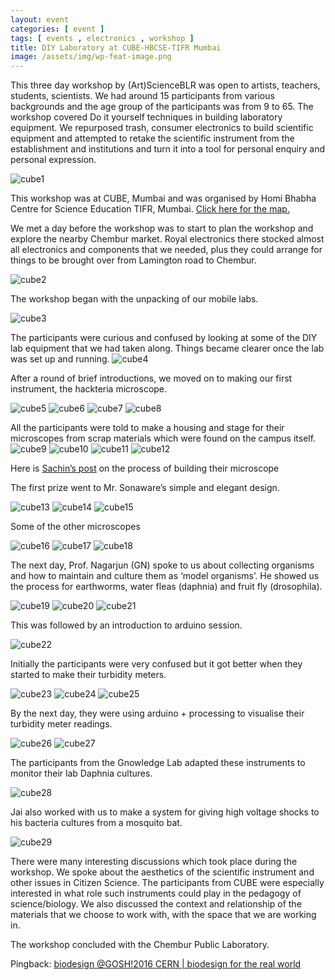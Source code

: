 ```yaml
---
layout: event
categories: [ event ]
tags: [ events , electronics , workshop ]
title: DIY Laboratory at CUBE-HBCSE-TIFR Mumbai
image: /assets/img/wp-feat-image.png
---
```

This three day workshop by (Art)ScienceBLR was open to artists, teachers, students, scientists. We had around 15 participants from various backgrounds and the age group of the participants was from 9 to 65.  The workshop covered Do it yourself techniques in building laboratory equipment. We repurposed trash, consumer electronics to build scientific equipment and attempted to retake the scientific instrument from the establishment and institutions and turn it into a tool for personal enquiry and personal expression.
<!--more-->
![cube1]({{site.baseurl}}/assets/img/mumbai-web-banner-1024x256.png)

This workshop was at CUBE, Mumbai and was organised by Homi Bhabha Centre for Science Education TIFR, Mumbai. [Click here for the map.](https://www.google.co.in/maps/place/Homi+Bhabha+Centre+For+Science+Education/@19.0425917,72.9270368,15z/data=!4m2!3m1!1s0x0:0xd3c01f01c89c48c8%7C)

We met a day before the workshop was to start to plan the workshop and explore the nearby Chembur market. Royal electronics there stocked almost all electronics and components that we needed, plus they could arrange for things to be brought over from Lamington road to Chembur.

![cube2]({{site.baseurl}}/assets/img/IMG_20160217_175753.jpg)

The workshop began with the unpacking of our mobile labs.

![cube3]({{site.baseurl}}/assets/img/DSC_0383.jpg)

The participants were curious and confused by looking at some of the DIY lab equipment that we had taken along. Things became clearer once the lab was set up and running.
![cube4]({{site.baseurl}}/assets/img/IMG_20160218_104730.jpg)

After a round of brief introductions, we moved on to making our first instrument, the hackteria microscope.

![cube5]({{site.baseurl}}/assets/img/DSC_0399.jpg)
![cube6]({{site.baseurl}}/assets/img/DSC_0406.jpg)
![cube7]({{site.baseurl}}/assets/img/DSC_0431.jpg)
![cube8]({{site.baseurl}}/assets/img/DSC_0451.jpg)

All the participants were told to make a housing and stage for their microscopes from scrap materials which were found on the campus itself.
![cube9]({{site.baseurl}}/assets/img/DSC_0471.jpg)
![cube10]({{site.baseurl}}/assets/img/DSC_0477.jpg)
![cube11]({{site.baseurl}}/assets/img/DSC_0481.jpg)
![cube12]({{site.baseurl}}/assets/img/DSC_0541.jpg)

Here is [Sachin’s post](https://wiki.artscienceblr.org/wiki/index.php/Sachin_Datt) on the process of building their microscope

The first prize went to Mr. Sonaware’s simple and elegant design.

![cube13]({{site.baseurl}}/assets/img/DSC_0510.jpg)
![cube14]({{site.baseurl}}/assets/img/DSC_0526.jpg)
![cube15]({{site.baseurl}}/assets/img/DSC_0548.jpg)

Some of the other microscopes

![cube16]({{site.baseurl}}/assets/img/CD_Drive_Microscope-e1456306999968.jpg)
![cube17]({{site.baseurl}}/assets/img/First_Microscope.jpg)
![cube18]({{site.baseurl}}/assets/img/Microscope-892x1024.jpg)

The next day, Prof. Nagarjun (GN) spoke to us about collecting organisms and how to maintain and culture them as ‘model organisms’.  He showed us the process for earthworms, water fleas (daphnia) and fruit fly (drosophila).

![cube19]({{site.baseurl}}/assets/img/DSC_0585.png)
![cube20]({{site.baseurl}}/assets/img/DSC_0599.jpg)
![cube21]({{site.baseurl}}/assets/img/DSC_0568.png)

This was followed by an introduction to arduino session.

![cube22]({{site.baseurl}}/assets/img/DSC_0643.jpg)

Initially the participants were very confused but it got better when they started to make their turbidity meters.

![cube23]({{site.baseurl}}/assets/img/DSC_0642.jpg)
![cube24]({{site.baseurl}}/assets/img/DSC_0617.jpg)
![cube25]({{site.baseurl}}/assets/img/DSC_0625.jpg)

By the next day, they were using arduino + processing to visualise their turbidity meter readings.

![cube26]({{site.baseurl}}/assets/img/DSC_0708.jpg)
![cube27]({{site.baseurl}}/assets/img/DSC_0712.jpg)

The participants from the Gnowledge Lab adapted these instruments to monitor their lab Daphnia cultures.

![cube28]({{site.baseurl}}/assets/img/DSC_0612.png)

Jai also worked with us to make a system for giving high voltage shocks to his bacteria cultures from a mosquito bat.

![cube29]({{site.baseurl}}/assets/img/DSC_0552.jpg)

There were many interesting discussions which took place during the workshop. We spoke about the aesthetics of the scientific instrument and other issues in Citizen Science. The participants from CUBE were especially interested in what role such instruments could play in the pedagogy of science/biology. We also discussed the context and relationship of the materials that we choose to work with, with the space that we are working in.

The workshop concluded with the Chembur Public Laboratory.

Pingback: [biodesign @GOSH!2016 CERN | biodesign for the real world](http://biodesign.cc/2016/03/16/biodesign-gosh2016-cern/)
